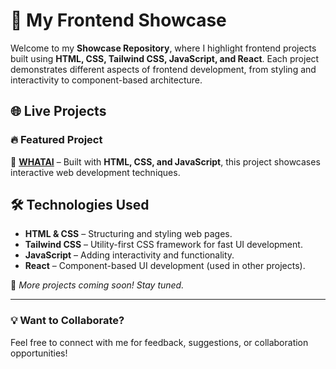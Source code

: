# 🚀 My Frontend Showcase  

Welcome to my **Showcase Repository**, where I highlight frontend projects built using **HTML, CSS, Tailwind CSS, JavaScript, and React**. Each project demonstrates different aspects of frontend development, from styling and interactivity to component-based architecture.  

## 🌐 Live Projects  

### 🔥 Featured Project  
🚀 **[WHATAI](https://whatai.netlify.app/)** – Built with **HTML, CSS, and JavaScript**, this project showcases interactive web development techniques.  

## 🛠 Technologies Used  
- **HTML & CSS** – Structuring and styling web pages.  
- **Tailwind CSS** – Utility-first CSS framework for fast UI development.  
- **JavaScript** – Adding interactivity and functionality.  
- **React** – Component-based UI development (used in other projects).  

📌 _More projects coming soon! Stay tuned._  

---

### 💡 Want to Collaborate?  
Feel free to connect with me for feedback, suggestions, or collaboration opportunities!  
